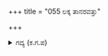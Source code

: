 +++
title = "055 ಲಕ್ಕ ತಾನರವತ್ತು"

+++

<details><summary>ಗದ್ಯ (ಕ.ಗ.ಪ) </summary>

55. ಶಾಕದ್ವೀಪ ಕ್ಷೀರಸಮುದ್ರಗಳು ಅರುವತ್ತನಾಲ್ಕು ಲಕ್ಷಯೋಜನ. ಪುಷ್ಕರದ್ವೀಪ ಸವಿನೀರಿನ ಸಾಗರಗಳು ಒಂದು ಕೋಟಿ ಇಪ್ಪತ್ತೆಂಟು ಲಕ್ಷ ಯೋಜನ. ಅನಂತರ ಲೋಕಾಲೋಕಗಿರಿಯನ್ನೂ ಒಳಗೊಂಡಂತೆ ಹೇಮ ಭೂಮಿಯು ಎರಡು ಕೋಟಿ ಐವತ್ತಾರು ಲಕ್ಷ ಯೋಜನ ವಿಸ್ತಾರವಾಗಿದೆ.
</details>
